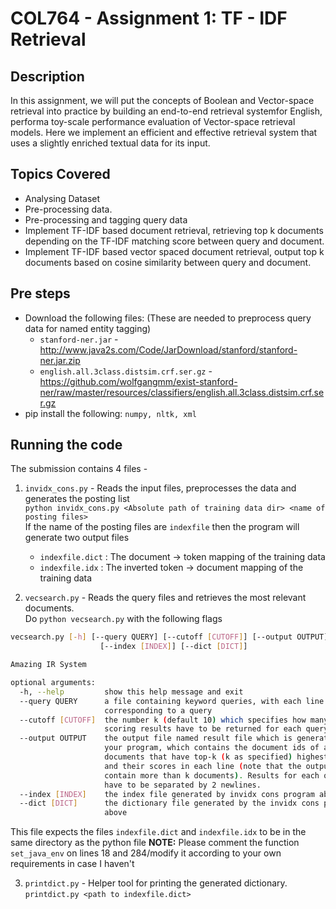 # COL764 - Assignment 1: TF - IDF Retrieval

## Description
In this assignment, we will put the concepts of Boolean and Vector-space retrieval into practice by building an end-to-end retrieval systemfor English, performa toy-scale performance
evaluation of Vector-space retrieval models. Here we implement an efficient and effective retrieval
system that uses a slightly enriched textual data for its input.

## Topics Covered
- Analysing Dataset
- Pre-processing data.
- Pre-processing and tagging query data
- Implement TF-IDF based document retrieval, retrieving top k documents depending on the TF-IDF matching score between query and document.
- Implement TF-IDF based vector spaced document retrieval, output top k documents based on cosine similarity between query and document.

## Pre steps
- Download the following files: (These are needed to preprocess query data for named entity tagging)
    - `stanford-ner.jar` - http://www.java2s.com/Code/JarDownload/stanford/stanford-ner.jar.zip
    - `english.all.3class.distsim.crf.ser.gz` - https://github.com/wolfgangmm/exist-stanford-ner/raw/master/resources/classifiers/english.all.3class.distsim.crf.ser.gz
- pip install the following: `numpy, nltk, xml`

## Running the code
The submission contains 4 files - 

1. `invidx_cons.py` - Reads the input files, preprocesses the data and generates the posting list  
`python invidx_cons.py <Absolute path of training data dir> <name of posting files>`  
If the name of the posting files are `indexfile` then the program will generate two output files
    - `indexfile.dict` : The document -> token mapping of the training data
    - `indexfile.idx` : The inverted token -> document mapping of the training data

2. `vecsearch.py` - Reads the query files and retrieves the most relevant documents.  
Do `python vecsearch.py` with the following flags
```bash
vecsearch.py [-h] [--query QUERY] [--cutoff [CUTOFF]] [--output OUTPUT]
                    [--index [INDEX]] [--dict [DICT]]

Amazing IR System

optional arguments:
  -h, --help         show this help message and exit
  --query QUERY      a file containing keyword queries, with each line
                     corresponding to a query
  --cutoff [CUTOFF]  the number k (default 10) which specifies how many top-
                     scoring results have to be returned for each query
  --output OUTPUT    the output file named result file which is generated by
                     your program, which contains the document ids of all
                     documents that have top-k (k as specified) highest-scores
                     and their scores in each line (note that the output could
                     contain more than k documents). Results for each query
                     have to be separated by 2 newlines.
  --index [INDEX]    the index file generated by invidx cons program above
  --dict [DICT]      the dictionary file generated by the invidx cons program
                     above
```
This file expects the files `indexfile.dict` and `indexfile.idx` to be in the same directory as the python file
**NOTE:** Please comment the function `set_java_env` on lines 18 and 284/modify it according to your own requirements in case I haven't

3. `printdict.py` - Helper tool for printing the generated dictionary.  
`printdict.py <path to indexfile.dict>`
